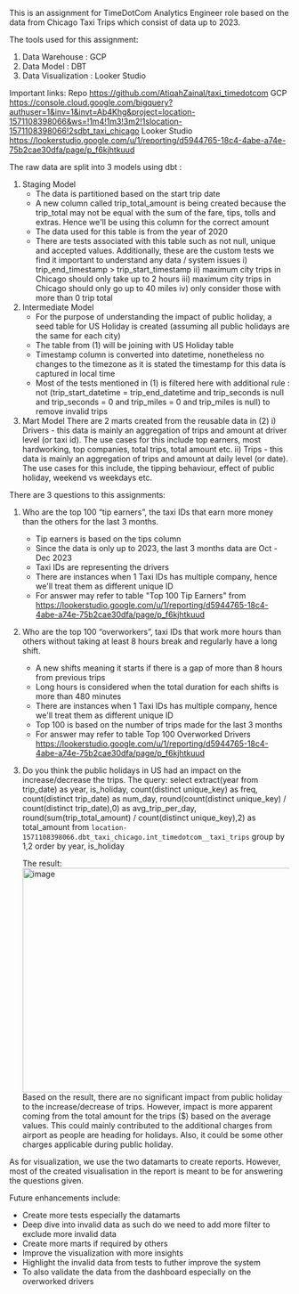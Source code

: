 This is an assignment for TimeDotCom Analytics Engineer role based on the data from Chicago Taxi Trips which consist of data up to 2023.

The tools used for this assignment:
1) Data Warehouse : GCP
2) Data Model : DBT
3) Data Visualization : Looker Studio

Important links:
Repo https://github.com/AtiqahZainal/taxi_timedotcom
GCP https://console.cloud.google.com/bigquery?authuser=1&inv=1&invt=Ab4Khg&project=location-1571108398066&ws=!1m4!1m3!3m2!1slocation-1571108398066!2sdbt_taxi_chicago
Looker Studio https://lookerstudio.google.com/u/1/reporting/d5944765-18c4-4abe-a74e-75b2cae30dfa/page/p_f6kjhtkuud

The raw data are split into 3 models using dbt :
1) Staging Model
   - The data is partitioned based on the start trip date
   - A new column called trip_total_amount is being created because the trip_total may not be equal with the sum of the fare, tips, tolls and extras. Hence we'll        be using this column for the correct amount
   - The data used for this table is from the year of 2020
   - There are tests associated with this table such as not null, unique and accepted values. Additionally, these are the custom tests we find it important to           understand any data / system issues
     i) trip_end_timestamp > trip_start_timestamp
     ii) maximum city trips in Chicago should only take up to 2 hours
     iii) maximum city trips in Chicago should only go up to 40 miles
     iv) only consider those with more than 0 trip total
2) Intermediate Model
   - For the purpose of understanding the impact of public holiday, a seed table for US Holiday is created (assuming all public holidays are the same for each city)
   - The table from (1) will be joining with US Holiday table
   - Timestamp column is converted into datetime, nonetheless no changes to the timezone as it is stated the timestamp for this data is captured in local time
   - Most of the tests mentioned in (1) is filtered here with additional rule :
     not (trip_start_datetime = trip_end_datetime and trip_seconds is null and trip_seconds = 0 and trip_miles = 0 and trip_miles is null) to remove invalid trips
3) Mart Model
     There are 2 marts created from the reusable data in (2)
     i) Drivers - this data is mainly an aggregation of trips and amount at driver level (or taxi id). The use cases for this include top earners, most
        hardworking, top companies, total trips, total amount etc.
     ii) Trips - this data is mainly an aggregation of trips and amount at daily level (or date). The use cases for this include, the tipping behaviour, effect of           public holiday, weekend vs weekdays etc.

There are 3 questions to this assignments:
1) Who are the top 100 “tip earners”, the taxi IDs that earn more money than the others for the last 3 months.
   - Tip earners is based on the tips column
   - Since the data is only up to 2023, the last 3 months data are Oct - Dec 2023
   - Taxi IDs are representing the drivers
   - There are instances when 1 Taxi IDs has multiple company, hence we'll treat them as different unique ID
   - For answer may refer to table "Top 100 Tip Earners" from https://lookerstudio.google.com/u/1/reporting/d5944765-18c4-4abe-a74e-75b2cae30dfa/page/p_f6kjhtkuud
     
2) Who are the top 100 “overworkers”, taxi IDs that work more hours than others without taking at least 8 hours break and regularly have a long shift.
   - A new shifts meaning it starts if there is a gap of more than 8 hours from previous trips
   - Long hours is considered when the total duration for each shifts is more than 480 minutes
   - There are instances when 1 Taxi IDs has multiple company, hence we'll treat them as different unique ID
   - Top 100 is based on the number of trips made for the last 3 months
   - For answer may refer to table Top 100 Overworked Drivers https://lookerstudio.google.com/u/1/reporting/d5944765-18c4-4abe-a74e-75b2cae30dfa/page/p_f6kjhtkuud
   
3) Do you think the public holidays in US had an impact on the increase/decrease the trips.
   The query:
   select extract(year from trip_date) as year, is_holiday, count(distinct unique_key) as freq,
   count(distinct trip_date) as num_day, round(count(distinct unique_key) / count(distinct trip_date),0) as avg_trip_per_day,
   round(sum(trip_total_amount) / count(distinct unique_key),2) as total_amount
   from `location-1571108398066.dbt_taxi_chicago.int_timedotcom__taxi_trips` 
   group by 1,2
   order by year, is_holiday

   The result:
   <img width="998" height="403" alt="image" src="https://github.com/user-attachments/assets/8d911adc-30cd-4909-a71c-162b633a98e2" />
   Based on the result, there are no significant impact from public holiday to the increase/decrease of trips. However, impact is more apparent coming from the total amount for the trips ($) based on the average
   values. This could mainly contributed to the additional charges from airport as people are heading for holidays. Also, it could be some other charges applicable during public holiday.
   
As for visualization, we use the two datamarts to create reports. However, most of the created visualisation in the report is meant to be for answering the questions given.

Future enhancements include:
- Create more tests especially the datamarts
- Deep dive into invalid data as such do we need to add more filter to exclude more invalid data
- Create more marts if required by others
- Improve the visualization with more insights
- Highlight the invalid data from tests to futher improve the system
- To also validate the data from the dashboard especially on the overworked drivers
